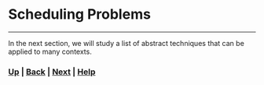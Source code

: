 # Scheduling Problems


------------------------------------------------------------------------------

In the next section, we will study a list of abstract techniques that can be 
applied to many contexts.

### [Up][up] | [Back][back] | [Next][next] | [Help][help]

[up]: ../README.md
[back]: ../3_routing_problems/README.md
[next]: ../5_generalized_techniques/README.md
[help]: ../../0_help/README.md